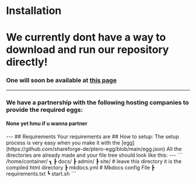 # Installation

# We currently dont have a way to download and run our repository directly!
### One will soon be available at [this page](https://shareforge.de)
---
### We have a partnership with the following hosting companies to provide the required eggs:

<h4>None yet hmu if u wanna partner</h4>
---
## Requirements
Your requirements are 
## How to setup:
The setup process is very easy when you make it with the [egg](https://github.com/shareforge-de/ptero-egg/blob/main/egg.json)
All the directories are already made and your file tree should look like this:
---
```
/home/container/ ┓
                 ┣ docs/
                 ┣ admin/
                 ┣ site/ # leave this directory it is the compiled html directory
                 ┣ mkdocs.yml # Mkdocs config File
                 ┣ requirements.txt 
                 ┗ start.sh
```
